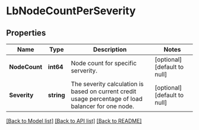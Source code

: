 # LbNodeCountPerSeverity

## Properties
Name | Type | Description | Notes
------------ | ------------- | ------------- | -------------
**NodeCount** | **int64** | Node count for specific serverity.  | [optional] [default to null]
**Severity** | **string** | The severity calculation is based on current credit usage percentage of load balancer for one node.  | [optional] [default to null]

[[Back to Model list]](../README.md#documentation-for-models) [[Back to API list]](../README.md#documentation-for-api-endpoints) [[Back to README]](../README.md)

